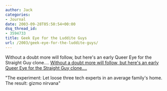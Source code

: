 ```yaml
---
author: Jack
categories:
- Journal
date: 2003-09-28T05:50:54+00:00
dsq_thread_id:
- 3594733
title: Geek Eye for the Luddite Guys
url: /2003/geek-eye-for-the-luddite-guys/
---
```


Without a doubt more will follow, but here's an early Queer Eye for the Straight Guy clone&#8230;. [Without a doubt more will follow, but here's an early Queer Eye for the Straight Guy clone&#8230;.][1] 
  

  
"The experiment: Let loose three tech experts in an average family's home. The result: gizmo nirvana"

 [1]: http://www.fortune.com/fortune/personalfortune/articles/0,15114,488957,00.html